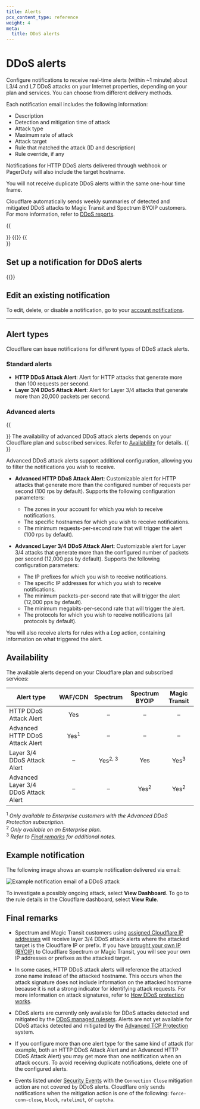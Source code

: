 ```yaml
---
title: Alerts
pcx_content_type: reference
weight: 4
meta:
  title: DDoS alerts
---
```


# DDoS alerts

Configure notifications to receive real-time alerts (within ~1 minute) about L3/4 and L7 DDoS attacks on your Internet properties, depending on your plan and services. You can choose from different delivery methods.

Each notification email includes the following information:

* Description
* Detection and mitigation time of attack
* Attack type
* Maximum rate of attack
* Attack target
* Rule that matched the attack (ID and description)
* Rule override, if any

Notifications for HTTP DDoS alerts delivered through webhook or PagerDuty will also include the target hostname.

You will not receive duplicate DDoS alerts within the same one-hour time frame.

Cloudflare automatically sends weekly summaries of detected and mitigated DDoS attacks to Magic Transit and Spectrum BYOIP customers. For more information, refer to [DDoS reports](/ddos-protection/reference/reports/).

{{<Aside type="note">}}
{{<render file="_alerts-and-reports-independent.md">}}
{{</Aside>}}

## Set up a notification for DDoS alerts

{{<render file="_create-notification.md">}}

## Edit an existing notification

To edit, delete, or disable a notification, go to your [account notifications](https://dash.cloudflare.com/?to=/:account/notifications).

---

## Alert types

Cloudflare can issue notifications for different types of DDoS attack alerts.

### Standard alerts

* **HTTP DDoS Attack Alert**: Alert for HTTP attacks that generate more than 100 requests per second.
* **Layer 3/4 DDoS Attack Alert**: Alert for Layer 3/4 attacks that generate more than 20,000 packets per second.

### Advanced alerts

{{<Aside type="note">}}
The availability of advanced DDoS attack alerts depends on your Cloudflare plan and subscribed services. Refer to [Availability](#availability) for details.
{{</Aside>}}

Advanced DDoS attack alerts support additional configuration, allowing you to filter the notifications you wish to receive.

* **Advanced HTTP DDoS Attack Alert**: Customizable alert for HTTP attacks that generate more than the configured number of requests per second (100 rps by default). Supports the following configuration parameters:

    * The zones in your account for which you wish to receive notifications.
    * The specific hostnames for which you wish to receive notifications.
    * The minimum requests-per-second rate that will trigger the alert (100 rps by default).

* **Advanced Layer 3/4 DDoS Attack Alert**: Customizable alert for Layer 3/4 attacks that generate more than the configured number of packets per second (12,000 pps by default). Supports the following configuration parameters:

    * The IP prefixes for which you wish to receive notifications.
    * The specific IP addresses for which you wish to receive notifications.
    * The minimum packets-per-second rate that will trigger the alert (12,000 pps by default).
    * The minimum megabits-per-second rate that will trigger the alert.
    * The protocols for which you wish to receive notifications (all protocols by default).

You will also receive alerts for rules with a _Log_ action, containing information on what triggered the alert.

## Availability

The available alerts depend on your Cloudflare plan and subscribed services:

Alert type                           |     WAF/CDN     |      Spectrum      | Spectrum BYOIP  |  Magic Transit
-------------------------------------|:---------------:|:------------------:|:---------------:|:--------------:
HTTP DDoS Attack Alert               |       Yes       |         –          |        –        |        –
Advanced HTTP DDoS Attack Alert      | Yes<sup>1</sup> |         –          |        –        |        –
Layer 3/4 DDoS Attack Alert          |        –        | Yes<sup>2, 3</sup> |       Yes       | Yes<sup>3</sup>
Advanced Layer 3/4 DDoS Attack Alert |        –        |         –          | Yes<sup>2</sup> | Yes<sup>2</sup>

<sup>1</sup> _Only available to Enterprise customers with the Advanced DDoS Protection subscription._ <br>
<sup>2</sup> _Only available on an Enterprise plan._ <br>
<sup>3</sup> _Refer to [Final remarks](#final-remarks) for additional notes._

## Example notification

The following image shows an example notification delivered via email:

![Example notification email of a DDoS attack](/images/ddos-protection/ddos-notification-example.png)

To investigate a possibly ongoing attack, select **View Dashboard**. To go to the rule details in the Cloudflare dashboard, select **View Rule**.

## Final remarks

* Spectrum and Magic Transit customers using [assigned Cloudflare IP addresses](/magic-transit/cloudflare-ips/) will receive layer 3/4 DDoS attack alerts where the attacked target is the Cloudflare IP or prefix. If you have [brought your own IP (BYOIP)](/byoip/) to Cloudflare Spectrum or Magic Transit, you will see your own IP addresses or prefixes as the attacked target.

* In some cases, HTTP DDoS attack alerts will reference the attacked zone name instead of the attacked hostname. This occurs when the attack signature does not include information on the attacked hostname because it is not a strong indicator for identifying attack requests. For more information on attack signatures, refer to [How DDoS protection works](/ddos-protection/about/how-ddos-protection-works/).

* DDoS alerts are currently only available for DDoS attacks detected and mitigated by the [DDoS managed rulesets](/ddos-protection/managed-rulesets/). Alerts are not yet available for DDoS attacks detected and mitigated by the [Advanced TCP Protection](/ddos-protection/tcp-protection/) system.

* If you configure more than one alert type for the same kind of attack (for example, both an HTTP DDoS Attack Alert and an Advanced HTTP DDoS Attack Alert) you may get more than one notification when an attack occurs. To avoid receiving duplicate notifications, delete one of the configured alerts.

* Events listed under [Security Events](/waf/analytics/security-events/paid-plans/) with the `Connection Close` mitigation action are not covered by DDoS alerts. Cloudflare only sends notifications when the mitigation action is one of the following: `force-conn-close`, `block`, `ratelimit`, or `captcha`.
